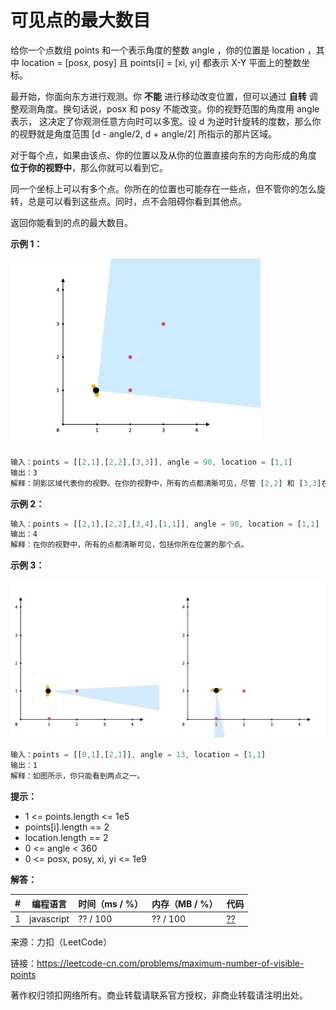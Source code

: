 # 可见点的最大数目

给你一个点数组 points 和一个表示角度的整数 angle ，你的位置是 location ，其中 location = [posx, posy] 且 points[i] = [xi, yi] 都表示 X-Y 平面上的整数坐标。

最开始，你面向东方进行观测。你 **不能** 进行移动改变位置，但可以通过 **自转** 调整观测角度。换句话说，posx 和 posy 不能改变。你的视野范围的角度用 angle 表示， 这决定了你观测任意方向时可以多宽。设 d 为逆时针旋转的度数，那么你的视野就是角度范围 [d - angle/2, d + angle/2] 所指示的那片区域。

<vedio src="./angle.mp4" controls>

对于每个点，如果由该点、你的位置以及从你的位置直接向东的方向形成的角度 **位于你的视野中**，那么你就可以看到它。

同一个坐标上可以有多个点。你所在的位置也可能存在一些点，但不管你的怎么旋转，总是可以看到这些点。同时，点不会阻碍你看到其他点。

返回你能看到的点的最大数目。

**示例 1：**

![示例1](./eg1.png)

``` javascript
输入：points = [[2,1],[2,2],[3,3]], angle = 90, location = [1,1]
输出：3
解释：阴影区域代表你的视野。在你的视野中，所有的点都清晰可见，尽管 [2,2] 和 [3,3]在同一条直线上，你仍然可以看到 [3,3] 。
```

**示例 2：**

``` javascript
输入：points = [[2,1],[2,2],[3,4],[1,1]], angle = 90, location = [1,1]
输出：4
解释：在你的视野中，所有的点都清晰可见，包括你所在位置的那个点。
```

**示例 3：**

![示例3](./eg3.png)

``` javascript
输入：points = [[0,1],[2,1]], angle = 13, location = [1,1]
输出：1
解释：如图所示，你只能看到两点之一。
```

**提示：**

- 1 <= points.length <= 1e5
- points[i].length == 2
- location.length == 2
- 0 <= angle < 360
- 0 <= posx, posy, xi, yi <= 1e9

**解答：**

**#**|**编程语言**|**时间（ms / %）**|**内存（MB / %）**|**代码**
--|--|--|--|--
1|javascript|?? / 100|?? / 100|[??](./javascript/ac_v1.js)

来源：力扣（LeetCode）

链接：https://leetcode-cn.com/problems/maximum-number-of-visible-points

著作权归领扣网络所有。商业转载请联系官方授权，非商业转载请注明出处。
